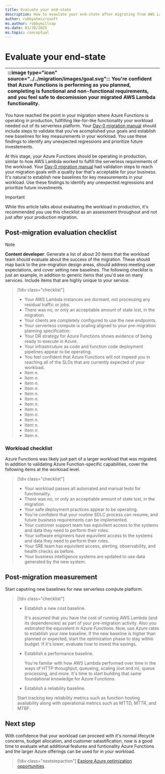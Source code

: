 ```yaml
---
title: Evaluate your end-state
description: How to evaulate your end-state after migrating from AWS Lambda to Azure Functions
author: robbyatmicrosoft
ms.author: robbymillsap
ms.date: 01/28/2025
ms.topic: conceptual
---
```


# Evaluate your end-state

| :::image type="icon" source="../../migration/images/goal.svg"::: You're confident that Azure Functions is performing as you planned,  completing is functional and non-functional requirements, and you feel safe to decomission your migrated AWS Lambda functionality. |
| :-- |

You have reached the point in your migration where Azure Functions is operating in production, fullfilling like-for-like functionality your workload needed out of its serverless platform. Your [Day-0 migration manual](./perform-migration.md) should include steps to validate that you've acomplished your goals and establish new baselines for key measurements in your workload. You use these findings to identify any unexpected regressions and prioritize future investements.

At this stage, your Azure Functions should be operating in production, similar to how AWS Lambda worked to fulfill the serverless requirements of the workload. Your [Day-0 migration manual](./perform-migration.md) had validation steps to reach your migration goals with a quality bar that's acceptable for your business. It's natural to establish new baselines for key measurements in your workload. Use these findings to identify any unexpected regressions and prioritize future investments.

> [!IMPORTANT]
> While this article talks about evaluating the workload in production, it's recommended you use this checklist as an assessment throughout and not just after your production migration.

## Post-migration evaluation checklist

> [!NOTE]
> **Content developer**: Generate a list of about 20 items that the workload team should evaluate about the success of the migration. These should map back to the pre-migration design areas, should address meeting user expectations, and cover setting new baselines. The following checklist is just an example, in addition to generic items that you'd see on many services. Include items that are highly unique to your service.

> [!div class="checklist"]
>
> - Your AWS Lambda instances are dormant, not processing any residual traffic or jobs.
> - There was no, or only an acceptiable amount of state lost, in the migration.
> - Your clients are completely configured to use the new endpoints.
> - Your serverless compute is scaling aligned to your pre-migration planning specification.
> - Your DR strategy for Azure Functions shows evidence of being ready to execute in Azure.
> - Your infrastrcuture as code and function code deployment pipelines appear to be operating.
> - You feel confident that Azure Functions will not impeed you in reaching all of the SLOs that are currently expected of your workload.
> - Item *n*.
> - Item *n*.
> - Item *n*.
> - Item *n*.
> - Item *n*.
> - Item *n*.
> - Item *n*.
> - Item *n*.
> - Item *n*.
> - Item *n*.
> - Item *n*.
> - Item *n*.
> - Item *n*.

### Workload checklist

Azure Functions was likely just part of a larger workload that was migrated. In addition to validating Azure Function-specific capabilities, cover the following items at the workload level.

> [!div class="checklist"]
> - Your workload passes all automated and manual tests for functionality.
> - There was no, or only an acceptiable amount of state lost, in the migration.
> - Your safe deployment practices appear to be operating.
> - You're confident that your routine SDLC process can resume, and future business requirements can be implemented.
> - Your customer support team has equivilent access to the systems and data they need to perform their roles.
> - Your software engineers have equivilent access to the systems and data they need to perform their roles.
> - Your SRE team has equivilent access, alerting, observability, and health checks as before.
> - Your business intelligence systems are updated to use data generated by the new system.

## Post-migration measurement

Start caputring new baselines for new serverless compute platform.

> [!div class="checklist"]
> - Establish a new cost baseline.
>
>   It's assumed that you have the cost of running AWS Lambda (and its dependencies) as part of your pre-migration activity. Also you estimated the equivalent in Azure Functions. Now, use Azure rates to establish your new baseline. If the new baseline is higher than planned or expected, start the optimization phase to stay within budget. If it's lower, evaluate how to invest the savings.
>
> - Establish a performance baseline.
>
>   You're familar with how AWS Lambda performed over time in the ways of HTTP throughput, queueing, scaling (out and in), queue processing, and more. It's time to start building that same foundational knowledge for Azure Functions.
>
> - Establish a reliability baseline.
>
>  Start tracking key reliability metrics such as function hosting availability along with operational metrics such as MTTD, MTTR, and MTBF.

## Next step

With confidence that your workload can proceed with it's normal lifecycle concerns, budget allocation, and customer satastification, now is a good time to evaluate what additional features and funtionality Azure Functions and the larger Azure offerings can be used for in your workload.

> [!div class="nextstepaction"]
> [Explore Azure optimization opportunities](./function-placeholder.md)
